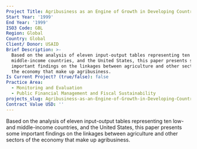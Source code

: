 ```yaml
---
Project Title: Agribusiness as an Engine of Growth in Developing Countries
Start Year: '1999'
End Year: '1999'
ISO3 Code: GBL
Region: Global
Country: Global
Client/ Donor: USAID
Brief Description: >-
  Based on the analysis of eleven input-output tables representing ten low- and
  middle-income countries, and the United States, this paper presents some
  important findings on the linkages between agriculture and other sectors of
  the economy that make up agribusiness.
Is Current Project? (true/false): false
Practice Area:
  - Monitoring and Evaluation
  - Public Financial Management and Fiscal Sustainability
projects_slug: Agribusiness-as-an-Engine-of-Growth-in-Developing-Countries
Contract Value USD: ''
---
```

Based on the analysis of eleven input-output tables representing ten low- and middle-income countries, and the United States, this paper presents some important findings on the linkages between agriculture and other sectors of the economy that make up agribusiness.